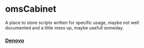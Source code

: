 # omsCabinet
A place to store scripts written for specific usage, maybe not well documented and a little mess up, maybe usefull someday.


### [Denovo](bioinformatics/analysis/denovo/README.md)